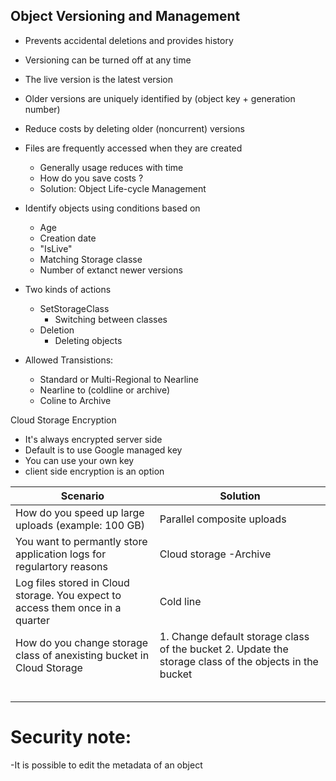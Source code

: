 ## Object Versioning and Management


* Prevents accidental deletions and provides history
* Versioning can be turned off at any time
* The live version is the latest version
* Older versions are uniquely identified by (object key + generation number)
* Reduce costs by deleting older (noncurrent) versions
* Files are frequently accessed when they are created
  * Generally usage reduces with time
  * How do you save costs ?
  * Solution: Object Life-cycle Management
* Identify objects using conditions based on 
  * Age
  * Creation date
  * "IsLive"
  * Matching Storage classe
  * Number of extanct newer versions
* Two kinds of actions
  * SetStorageClass
    * Switching between classes
  * Deletion
    * Deleting objects

* Allowed Transistions:
  * Standard or Multi-Regional to Nearline
  * Nearline to (coldline or archive)
  * Coline to Archive


Cloud Storage Encryption
-   It's always encrypted server side
-   Default is to use Google managed key
-   You can use your own key
-  client side encryption is an option




| Scenario                                                                        | Solution                                                                                                |
|---------------------------------------------------------------------------------|---------------------------------------------------------------------------------------------------------|
| How do you speed up large uploads (example: 100 GB)                             | Parallel composite uploads                                                                              |
| You want to permantly store application logs for regulartory reasons            | Cloud storage -Archive                                                                                  |
| Log files stored in Cloud storage.  You expect to access them once in a quarter | Cold line                                                                                               |
| How do you change storage class of anexisting bucket in Cloud Storage           | 1. Change default storage  class of the bucket 2. Update the storage class of the objects in the bucket |
|                                                                                 |                                                                                                         |
|                                                                                 |                                                                                                         |
|                                                                                 |                                                                                                         |
|                                                                                 |                                                                                                         |
|                                                                                 |                                                                                                         |


# Security note:
-It is possible to edit the metadata of an object
